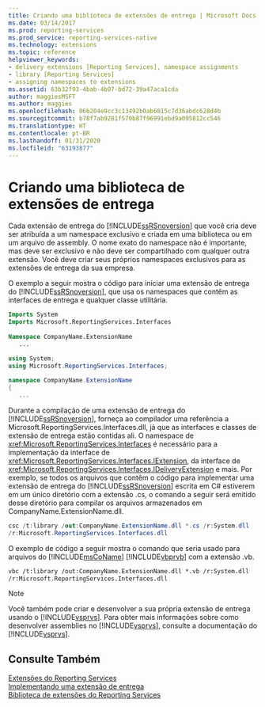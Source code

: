 ```yaml
---
title: Criando uma biblioteca de extensões de entrega | Microsoft Docs
ms.date: 03/14/2017
ms.prod: reporting-services
ms.prod_service: reporting-services-native
ms.technology: extensions
ms.topic: reference
helpviewer_keywords:
- delivery extensions [Reporting Services], namespace assignments
- library [Reporting Services]
- assigning namespaces to extensions
ms.assetid: 63b32f93-4bab-4b07-bd72-39a47aca1cda
author: maggiesMSFT
ms.author: maggies
ms.openlocfilehash: 06b204e9cc3c13492b0ab6815c7d36abdc628d4b
ms.sourcegitcommit: b78f7ab9281f570b87f96991ebd9a095812cc546
ms.translationtype: HT
ms.contentlocale: pt-BR
ms.lasthandoff: 01/31/2020
ms.locfileid: "63193877"
---
```

# <a name="creating-a-delivery-extension-library"></a>Criando uma biblioteca de extensões de entrega
  Cada extensão de entrega do [!INCLUDE[ssRSnoversion](../../../includes/ssrsnoversion-md.md)] que você cria deve ser atribuída a um namespace exclusivo e criada em uma biblioteca ou em um arquivo de assembly. O nome exato do namespace não é importante, mas deve ser exclusivo e não deve ser compartilhado com qualquer outra extensão. Você deve criar seus próprios namespaces exclusivos para as extensões de entrega da sua empresa.  
  
 O exemplo a seguir mostra o código para iniciar uma extensão de entrega do [!INCLUDE[ssRSnoversion](../../../includes/ssrsnoversion-md.md)], que usa os namespaces que contêm as interfaces de entrega e qualquer classe utilitária.  
  
```vb  
Imports System  
Imports Microsoft.ReportingServices.Interfaces  
  
Namespace CompanyName.ExtensionName  
   ...  
```  
  
```csharp  
using System;  
using Microsoft.ReportingServices.Interfaces;  
  
namespace CompanyName.ExtensionName  
{  
   ...  
```  
  
 Durante a compilação de uma extensão de entrega do [!INCLUDE[ssRSnoversion](../../../includes/ssrsnoversion-md.md)], forneça ao compilador uma referência a Microsoft.ReportingServices.Interfaces.dll, já que as interfaces e classes de extensão de entrega estão contidas ali. O namespace de <xref:Microsoft.ReportingServices.Interfaces> é necessário para a implementação da interface de <xref:Microsoft.ReportingServices.Interfaces.IExtension>, da interface de <xref:Microsoft.ReportingServices.Interfaces.IDeliveryExtension> e mais. Por exemplo, se todos os arquivos que contêm o código para implementar uma extensão de entrega do [!INCLUDE[ssRSnoversion](../../../includes/ssrsnoversion-md.md)] escrita em C# estiverem em um único diretório com a extensão .cs, o comando a seguir será emitido desse diretório para compilar os arquivos armazenados em CompanyName.ExtensionName.dll.  
  
```csharp  
csc /t:library /out:CompanyName.ExtensionName.dll *.cs /r:System.dll   
/r:Microsoft.ReportingServices.Interfaces.dll  
```  
  
 O exemplo de código a seguir mostra o comando que seria usado para arquivos do [!INCLUDE[msCoName](../../../includes/msconame-md.md)] [!INCLUDE[vbprvb](../../../includes/vbprvb-md.md)] com a extensão .vb.  
  
```vb  
vbc /t:library /out:CompanyName.ExtensionName.dll *.vb /r:System.dll   
/r:Microsoft.ReportingServices.Interfaces.dll  
```  
  
> [!NOTE]  
>  Você também pode criar e desenvolver a sua própria extensão de entrega usando o [!INCLUDE[vsprvs](../../../includes/vsprvs-md.md)]. Para obter mais informações sobre como desenvolver assemblies no [!INCLUDE[vsprvs](../../../includes/vsprvs-md.md)], consulte a documentação do [!INCLUDE[vsprvs](../../../includes/vsprvs-md.md)].  
  
## <a name="see-also"></a>Consulte Também  
 [Extensões do Reporting Services](../../../reporting-services/extensions/reporting-services-extensions.md)   
 [Implementando uma extensão de entrega](../../../reporting-services/extensions/delivery-extension/implementing-a-delivery-extension.md)   
 [Biblioteca de extensões do Reporting Services](../../../reporting-services/extensions/reporting-services-extension-library.md)  
  
  
